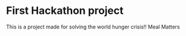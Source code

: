 # First Hackathon project 
This is a project made for solving the world hunger crisis!!
Meal Matters
